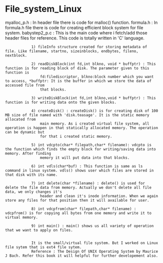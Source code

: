 # File_system_Linux
myalloc_p.h : In header file there is code for malloc() function. 
formula.h : In formula.h file there is code for creating efficient block system for file system.
babystep2_p.c : This is the main code where i fetch/add those header files for reference. This code is totally written in 'C' language.
                
                1) fileInfo structure created for storing metadata of file. Like filename, startno, sizeinblocks, endbytes, fileno, nextblock.
                
                2) readDiskBlock(int fd,int blkno, void * buffptr) : This function is for reading block of disk. The parameter given to this function is 
                    fd:filediscriptor, blkno:block number which you want to access, *buffptr: It is the buffer in which we store the data of accessed file from 
                    that blocks.
                
                3) writeDiskBlock(int fd,int blkno,void * buffptr) : This function is for writing data onto the given blocks. 
                
                4) createDisk() : createDisk() is for creating disk of 100 MB size of file named with 'disk.teasage'. It is the static memory allocated from 
                    main memory. As i created virtual file system, all operation is happen in that statically allocated memory. The operation can be dynamic but
                    for that i created static memory.
                
                5) int vdcpto(char* filepath,char* filename): vdcpto is the function which finds the empty block for writing/saving data into memory. After finding 
                    memory it will put data into that blocks.
                
                6) int vdls(char*buf) : This function is same as ls command in linux system. vdls() shows user which files are stored in that disk with its name.
                
                7) int delete(char *filename) : delete() is used for delete the file data from memory. Actually we don't delete all file data, we only changes it's 
                    header and clean it's inode information. When we again store any files for that position then it will available for user.
                
                8) int vdcpfrom(char* filepath,char* filename) : vdcpfrom() is for copying all bytes from one memory and write it to virtual memory. 
                
                9) int main() : main() shows us all variety of operation that we want to apply on files. 
                
                
                It is the small/virtual file system. But I worked on Linux file sytem that is ext4 file sytem. 
                Reference : The Design Of UNIX Operating System by Maurice J Bach. Refer this book it will helpful for further developement also. 
                      
